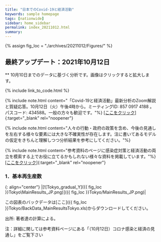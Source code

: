 ```yaml
---
title: "日本でのCovid-19と経済活動"
keywords: sample homepage
tags: [nationwide]
sidebar: home_sidebar
permalink: index_20211012.html
summary:
---
```


{% assign fig_loc = "./archives/20211012/Figures/" %}

## 最終アップデート：2021年10月12日
** 10月10日までのデータに基づく分析です。画像はクリックすると拡大します。

{% include link_to_code.html %}

{% include note.html content="「Covid-19と経済活動」最新分析のZoom解説と質疑応答。10月12日（火）午後4時から。ミーティングID: 857 0917 4188 。パスコード: 434588。一般の方々も歓迎です。"%}
[[ここをクリック]](https://u-tokyo-ac-jp.zoom.us/j/85709174188?pwd=cm5pTjJ0ZU9nelpWUkU3N2tyOGZLZz09){:target="_blank" rel="noopener"}

{% include note.html content="人々の行動・政府の政策を含め、今後の見通しを左右する様々な要素には大きな不確実性が存在します。注に書いてあるモデルの仮定をきちんと理解しつつ分析結果を参考にしてください。"%}

{% include note.html content="参考資料のページに感染症対策と経済活動の両立を模索する上でお役に立てるかもしれない様々な資料を掲載しています。"%}
[[ここをクリック]](https://covid19outputjapan.github.io/JP/resources.html){:target="_blank" rel="noopener"}









### 1．基本再生産数

{: align="center"}
|[![Tokyo_gradual_Y]({{ fig_loc }}Tokyo\MainResults_JP.png)]({{ fig_loc }}Tokyo/MainResults_JP.png)|

この図表のバックデータは[ここ]({{ fig_loc }}Tokyo/BackData_MainResultsTokyo.xls)からダウンロードしてください。

出所: 著者達の計算による。<br>

注：詳細に関しては参考資料ページにある「（10月12日）コロナ感染と経済の見通し」をご覧下さい


